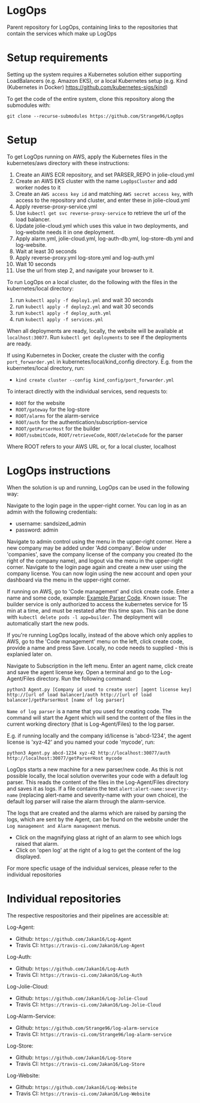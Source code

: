 # LogOps
Parent repository for LogOps, containing links to the repositories that contain the services which make up LogOps

# Setup requirements
Setting up the system requires a Kubernetes solution either supporting LoadBalancers (e.g. Amazon EKS), or a local Kubernetes setup (e.g. Kind (Kubernetes in Docker) https://github.com/kubernetes-sigs/kind)

To get the code of the entire system, clone this repository along the submodules with:

 `git clone --recurse-submodules https://github.com/Strange96/LogOps`

# Setup
To get LogOps running on AWS, apply the Kubernetes files in the kubernetes/aws directory with these instructions:

1. Create an AWS ECR repository, and set PARSER_REPO in jolie-cloud.yml
2. Create an AWS EKS cluster with the name `LogOpsCluster` and add worker nodes to it
3. Create an `AWS access key id` and matching `AWS secret access key`, with access to the repository and cluster, and enter these in jolie-cloud.yml
4. Apply reverse-proxy-service.yml
5. Use `kubectl get svc reverse-proxy-service` to retrieve the url of the load balancer.
6. Update jolie-cloud.yml which uses this value in two deployments, and log-website needs it in one deployment.
7. Apply alarm.yml, jolie-cloud.yml, log-auth-db.yml, log-store-db.yml and log-website.
8. Wait at least 30 seconds
9. Apply reverse-proxy.yml log-store.yml and log-auth.yml
10. Wait 10 seconds
11. Use the url from step 2, and navigate your browser to it.

To run LogOps on a local cluster, do the following with the files in the kubernetes/local directory:

1. run `kubectl apply -f deploy1.yml` and wait 30 seconds 
2. run `kubectl apply -f deploy2.yml` and wait 30 seconds
3. run `kubectl apply -f deploy_auth.yml`
4. run `kubectl apply -f services.yml`

When all deployments are ready, locally, the website will be available at `localhost:30077`. Run `kubectl get deployments` to see if the deployments are ready.

If using Kubernetes in Docker, create the cluster with the config `port_forwarder.yml` in kubernetes/local/kind_config directory. E.g. from the kubernetes/local directory, run: 
* `kind create cluster --config kind_config/port_forwarder.yml` 

To interact directly with the individual services, send requests to:
* `ROOT` for the website
* `ROOT/gateway` for the log-store
* `ROOT/alarms` for the alarm-service
* `ROOT/auth` for the authentication/subscription-service
* `ROOT/getParserHost` for the builder
* `ROOT/submitCode`, `ROOT/retrieveCode`, `ROOT/deleteCode` for the parser

Where ROOT refers to your AWS URL or, for a local cluster, localhost

# LogOps instructions
When the solution is up and running, LogOps can be used in the following way:

Navigate to the login page in the upper-right corner. You can log in as an admin with the following credentials: 
* username: sandsized_admin 
* password: admin

Navigate to admin control using the menu in the upper-right corner. Here a new company may be added under 'Add company'. Below under 'companies', save the company license of the company you created (to the right of the company name), and logout via the menu in the upper-right corner. Navigate to the login page again and create a new user using the company license. You can now login using the new account and open your dashboard via the menu in the upper-right corner.

If running on AWS, go to 'Code management' and click create code. Enter a name and some code, example: [Example Parser Code](https://github.com/Jakan16/Log-Jolie-Cloud/blob/master/builder/test/example_jolie_parser.ol). 
Known issue: The builder service is only authorized to access the kubernetes service for 15 min at a time, and must be restated after this time span. This can be done with `kubectl delete pods -l app=builder`. The deployment will automatically start the new pods.

If you're running LogOps locally, instead of the above which only applies to AWS, go to the 'Code management' menu on the left, click create code, provide a name and press Save. Locally, no code needs to supplied - this is explanied later on.

Navigate to Subscription in the left menu. Enter an agent name, click create and save the agent license key. Open a terminal and go to the Log-Agent/Files directory. Run the following command:

`python3 Agent.py [Company id used to create user] [agent license key] http://[url of load balancer]/auth http://[url of load balancer]/getParserHost [name of log parser]`

`Name of log parser` is a name that you used for creating code. The command will start the Agent which will send the content of the files in the current working directory (that is Log-Agent/Files) to the log parser.

E.g. if running locally and the company id/license is 'abcd-1234', the agent license is 'xyz-42' and you named your code 'mycode', run:

`python3 Agent.py abcd-1234 xyz-42 http://localhost:30077/auth http://localhost:30077/getParserHost mycode`

LogOps starts a new machine for a new parser/new code. As this is not possible locally, the local solution overwrites your code with a default log parser. This reads the content of the files in the Log-Agent/Files directory and saves it as logs. If a file contains the text `alert:alert-name:severity-name` (replacing alert-name and severity-name with your own choice), the default log parser will raise the alarm through the alarm-service. 

The logs that are created and the alarms which are raised by parsing the logs, which are sent by the Agent, can be found on the website under the `Log management and Alarm management` menus. 
* Click on the magnifying glass at right of an alarm to see which logs raised that alarm.
* Click on 'open log' at the right of a log to get the content of the log displayed.

For more specfic usage of the individual services, please refer to the individual repositories

# Individual repositories
The respective respositories and their pipelines are accessible at:

Log-Agent:
* Github: `https://github.com/Jakan16/Log-Agent`
* Travis CI: `https://travis-ci.com/Jakan16/Log-Agent`

Log-Auth:
* Github: `https://github.com/Jakan16/Log-Auth`
* Travis CI: `https://travis-ci.com/Jakan16/Log-Auth`

Log-Jolie-Cloud:
* Github: `https://github.com/Jakan16/Log-Jolie-Cloud`
* Travis CI: `https://travis-ci.com/Jakan16/Log-Jolie-Cloud`

Log-Alarm-Service:
* Github: `https://github.com/Strange96/log-alarm-service`
* Travis CI: `https://travis-ci.com/Strange96/log-alarm-service`

Log-Store:
* Github: `https://github.com/Jakan16/Log-Store`
* Travis CI: `https://travis-ci.com/Jakan16/Log-Store`

Log-Website:
* Github: `https://github.com/Jakan16/Log-Website`
* Travis CI: `https://travis-ci.com/Jakan16/Log-Website`
